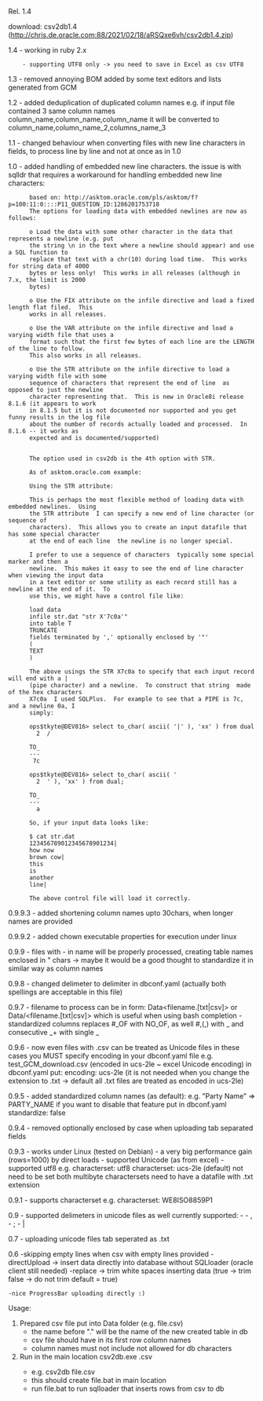 Rel. 1.4

download: csv2db1.4 (http://chris.de.oracle.com:88/2021/02/18/aRSQxe6vh/csv2db1.4.zip)


1.4     - working in ruby 2.x

        - supporting UTF8 only -> you need to save in Excel as csv UTF8

1.3     - removed annoying BOM added by some text editors and lists generated from GCM

1.2     - added deduplication of duplicated column names
        e.g. 
        if input file contained 3 same column names 
        column_name,column_name,column_name
        it will be converted to
        column_name,column_name_2,columns_name_3

1.1     - changed behaviour when converting files with new line characters in fields, to process line by line and not at once as in 1.0

1.0     - added handling of embedded new line characters.
          the issue is with sqlldr that requires a workaround for handling embedded new line characters:
          
          based on: http://asktom.oracle.com/pls/asktom/f?p=100:11:0::::P11_QUESTION_ID:1286201753718
          The options for loading data with embedded newlines are now as follows:

          o Load the data with some other character in the data that represents a newline (e.g. put 
          the string \n in the text where a newline should appear) and use a SQL function to 
          replace that text with a chr(10) during load time.  This works for string data of 4000 
          bytes or less only!  This works in all releases (although in 7.x, the limit is 2000 
          bytes)

          o Use the FIX attribute on the infile directive and load a fixed length flat filed.  This 
          works in all releases.

          o Use the VAR attribute on the infile directive and load a varying width file that uses a 
          format such that the first few bytes of each line are the LENGTH of the line to follow.  
          This also works in all releases.

          o Use the STR attribute on the infile directive to load a varying width file with some 
          sequence of characters that represent the end of line  as opposed to just the newline 
          character representing that.  This is new in Oracle8i release 8.1.6 (it appears to work 
          in 8.1.5 but it is not documented nor supported and you get funny results in the log file 
          about the number of records actually loaded and processed.  In 8.1.6 -- it works as 
          expected and is documented/supported)


          The option used in csv2db is the 4th option with STR.

          As of asktom.oracle.com example:
          
          Using the STR attribute:

          This is perhaps the most flexible method of loading data with embedded newlines.  Using 
          the STR attribute  I can specify a new end of line character (or sequence of 
          characters).  This allows you to create an input datafile that has some special character 
          at the end of each line  the newline is no longer special.

          I prefer to use a sequence of characters  typically some special marker and then a 
          newline.  This makes it easy to see the end of line character when viewing the input data 
          in a text editor or some utility as each record still has a newline at the end of it.  To 
          use this, we might have a control file like:

          load data
          infile str.dat "str X'7c0a'"
          into table T
          TRUNCATE
          fields terminated by ',' optionally enclosed by '"'
          (
          TEXT
          )

          The above usings the STR X7c0a to specify that each input record will end with a | 
          (pipe character) and a newline.  To construct that string  made of the hex characters 
          X7c0a  I used SQLPlus.  For example to see that a PIPE is 7c, and a newline 0a, I 
          simply:

          ops$tkyte@DEV816> select to_char( ascii( '|' ), 'xx' ) from dual
            2  /

          TO_
          ---
           7c

          ops$tkyte@DEV816> select to_char( ascii( '
            2  ' ), 'xx' ) from dual;

          TO_
          ---
            a

          So, if your input data looks like:

          $ cat str.dat
          123456789012345678901234|
          how now
          brown cow|
          this
          is
          another
          line|

          The above control file will load it correctly.  


0.9.9.3 - added shortening column names upto 30chars, when longer names are provided

0.9.9.2 - added chown executable properties for execution under linux

0.9.9 - files with - in name will be properly processed, creating table names enclosed in " chars
         -> maybe it would be a good thought to standardize it in similar way as column names

0.9.8 - changed delimeter to delimiter in dbconf.yaml (actually both spellings are acceptable in this file)

0.9.7 - filename to process can be in form: Data\<filename.[txt|csv]>
         or Data/<filename.[txt|csv]>
         which is useful when using bash completion
         - standardized columns replaces #_OF with NO_OF, 
            as well #,(,) with _
            and consecutive _+ with single _

0.9.6 - now even files with .csv can be treated as Unicode files
         in these cases you MUST specify encoding in your dbconf.yaml file
         e.g. 
            test_GCM_download.csv (encoded in ucs-2le ~ excel Unicode encoding)
            in dbconf.yaml put:
            encoding: ucs-2le
            (it is not needed when you change the extension to .txt -> default all .txt files are treated as encoded in ucs-2le)

0.9.5 - added standardized column names (as default):
         e.g. "Party Name" => PARTY_NAME
         if you want to disable that feature put in dbconf.yaml
         standardize: false 

0.9.4 - removed optionally enclosed by case when uploading tab separated fields

0.9.3 - works under Linux (tested on Debian)
      - a very big performance gain (rows=1000) by direct loads
      - supported Unicode (as from excel)
      - supported utf8
      e.g. characterset: utf8
           characterset: ucs-2le (default) not need to be set
           both multibyte charactersets need to have a datafile with .txt extension

0.9.1 - supports characterset 
       e.g. characterset: WE8ISO8859P1

0.9
    - supported delimeters in unicode files as well
      currently supported:
      - <TAB>
      - ,
      - ;
      - |

0.7
    - uploading unicode files tab seperated as .txt

0.6
    -skipping empty lines when csv with empty lines provided
    -directUpload -> insert data directly into database without SQLloader
			(oracle client still needed)
    -replace	  -> trim white spaces inserting data (true  -> trim
					  	       false -> do not trim
		     default = true)

    -nice ProgressBar uploading directly :)

Usage:
1. Prepared csv file put into Data folder (e.g. file.csv) 
   - the name before "." will be the name of the new created table in db
   - csv file should have in its first row column names
   - column names must not include not allowed for db characters
2. Run in the main location csv2db.exe <csvFileName>.csv
   - e.g. csv2db file.csv
   - this should create file.bat in main location
   - run file.bat to run sqlloader that inserts rows from csv to db
